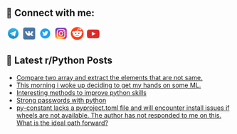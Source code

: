 ## 🔎 Connect with me:
[<img src="https://github.com/bullbesh/bullbesh/blob/main/images/Telegram.png" width="32" height="32" />](https://t.me/bullbesh)
[<img src="https://github.com/bullbesh/bullbesh/blob/main/images/VK.png" width="32" height="32" />](https://vk.com/bullbesh)
[<img src="https://github.com/bullbesh/bullbesh/blob/main/images/Twitter.png" width="32" height="32" />](https://twitter.com/bullbesh1)
[<img src="https://github.com/bullbesh/bullbesh/blob/main/images/Instagram.png" width="32" height="32" />](https://www.instagram.com/bullbesh)
[<img src="https://github.com/bullbesh/bullbesh/blob/main/images/Reddit.png" width="32" height="32" />](https://www.reddit.com/user/bullbesh)
[<img src="https://github.com/bullbesh/bullbesh/blob/main/images/YouTube.png" width="32" height="32" />](https://www.youtube.com/channel/UCtfjRs6uzgq5mfm8S06WTcg)

## 📕 Latest r/Python Posts
<!-- BLOG-POST-LIST:START -->
- [Compare two array and extract the elements that are not same.](https://www.reddit.com/r/Python/comments/10qtl57/compare_two_array_and_extract_the_elements_that/)
- [This morning i woke up deciding to get my hands on some ML.](https://www.reddit.com/r/Python/comments/10qsmhx/this_morning_i_woke_up_deciding_to_get_my_hands/)
- [Interesting methods to improve python skills](https://www.reddit.com/r/Python/comments/10qsdzq/interesting_methods_to_improve_python_skills/)
- [Strong passwords with python](https://www.reddit.com/r/Python/comments/10qsaex/strong_passwords_with_python/)
- [py-constant lacks a pyproject.toml file and will encounter install issues if wheels are not available. The author has not responded to me on this. What is the ideal path forward?](https://www.reddit.com/r/Python/comments/10qrlfz/pyconstant_lacks_a_pyprojecttoml_file_and_will/)
<!-- BLOG-POST-LIST:END -->
